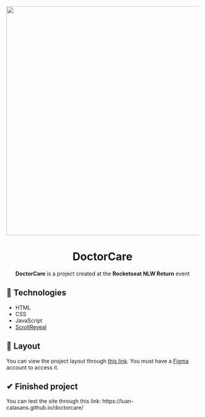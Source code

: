 <div align="center">
  <img src="https://user-images.githubusercontent.com/69552520/167322447-d3c55d3d-a1e9-41eb-aab1-7eeab7b931f7.png" width="600px">
  <h1>DoctorCare</h1>
  <p><strong>DoctorCare</strong> is a project created at the <strong>Rocketseat NLW Return</strong> event</p>
</div>

<h2>🚀 Technologies</h2>
<ul>
  <li>HTML</li>
  <li>CSS</li>
  <li>JavaScript</li>
  <li><a href="https://scrollrevealjs.org/">ScrollReveal</a></li>
</ul>

<h2>🎨 Layout</h2>
<p>You can view the project layout through <a href="https://www.figma.com/community/file/1102912263666619803">this link</a>. You must have a <a href="https://figma.com/">Figma</a> account to access it.</p>

<h2>✔ Finished project</h2>
<p>You can test the site through this link: https://luan-calasans.github.io/doctorcare/</p>


